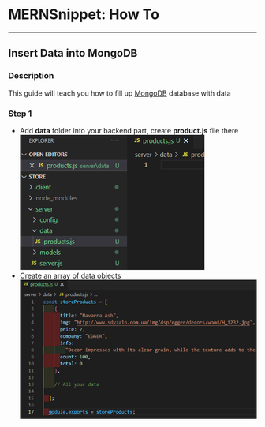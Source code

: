 # MERNSnippet: How To
---
## Insert Data into MongoDB

### Description
This guide will teach you how to fill up [MongoDB](https://www.mongodb.com/) database with data

### Step 1
- Add **data** folder into your backend part, create **product.js** file there<br/>
  ![1](img/1.png) <br />
- Create an array of data objects <br />
  ![2](img/2.png) <br />
